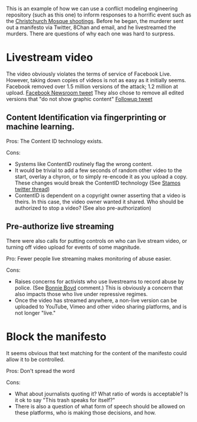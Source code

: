 This is an example of how we can use a conflict modeling engineering repository (such as this one) to inform responses to a horrific event such as the [Christchurch Mosque shootings](https://en.wikipedia.org/wiki/Christchurch_mosque_shootings).  Before he began, the murderer sent out a manifesto via Twitter, 8Chan and email, and he livestreamed the murders.  There are questions of why each one was hard to surpress.

# Livestream video
The video obviously violates the terms of service of Facebook Live.  However, taking down copies of videos is not as easy as it initially seems.  Facebook removed over 1.5 million versions of the attack; 1.2 million at upload. [Facebook Newsroom tweet](https://twitter.com/fbnewsroom/status/1107117981358682112) They also chose to remove all edited versions that "do not show graphic content" [Followup tweet](https://twitter.com/fbnewsroom/status/1107117981828431872)

## Content Identification via fingerprinting or machine learning.
Pros: The Content ID technology exists.

Cons: 
* Systems like ContentID routinely flag the wrong content. 
* It would be trivial to add a few seconds of random other video to the start, overlay a chyron, or to simply re-encode it as you upload a copy.  These changes would break the ContentID technology (See [Stamos twitter thread](https://threadreaderapp.com/thread/1106650393902104578.html))
* ContentID is dependent on a copyright owner asserting that a video is theirs. In this case, the video owner wanted it shared. Who should be authorized to stop a video?  (See also pre-authorization)


## Pre-authorize live streaming
There were also calls for putting controls on who can live stream video, or turning off video upload for events of some magnitude.

Pro: Fewer people live streaming makes monitoring of abuse easier.

Cons: 
* Raises concerns for activists who use livestreams to record abuse by police.  (See [Bonnie Boyd](https://twitter.com/BonnieCeit/status/1106755184695361536) comment.) This is obviously a concern that also impacts those who live under repressive regimes.
* Once the video has streamed anywhere, a non-live version can be uploaded to YouTube, Vimeo and other video sharing platforms, and is not longer "live."

# Block the manifesto
It seems obvious that text matching for the content of the manifesto could allow it to be controlled.

Pros: Don't spread the word

Cons: 
* What about journalists quoting it?  What ratio of words is acceptable?  Is it ok to say "This trash speaks for itself?"  
* There is also a question of what form of speech should be allowed on these platforms, who is making those decisions, and how.

